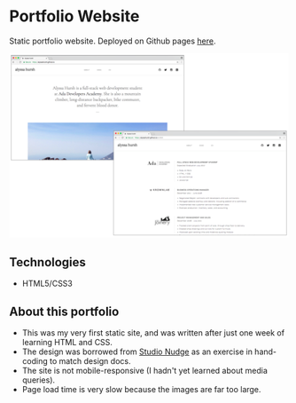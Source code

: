 # Portfolio Website
Static portfolio website. Deployed on Github pages [here](https://alyssahursh.github.io).

![Portfolio screen shots](/Personal-website.png?raw=true "Portfolio screen shots")

## Technologies
* HTML5/CSS3

## About this portfolio
* This was my very first static site, and was written after just one week of learning HTML and CSS.
* The design was borrowed from [Studio Nudge](http://studionudge.com) as an exercise in hand-coding to match design docs.
* The site is not mobile-responsive (I hadn't yet learned about media queries).
* Page load time is very slow because the images are far too large.
